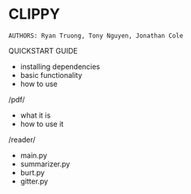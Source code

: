 
# CLIPPY
``AUTHORS: Ryan Truong, Tony Nguyen, Jonathan Cole``

QUICKSTART GUIDE
- installing dependencies
- basic functionality
- how to use

/pdf/
- what it is
- how to use it

/reader/
- main.py
- summarizer.py
- burt.py
- gitter.py
